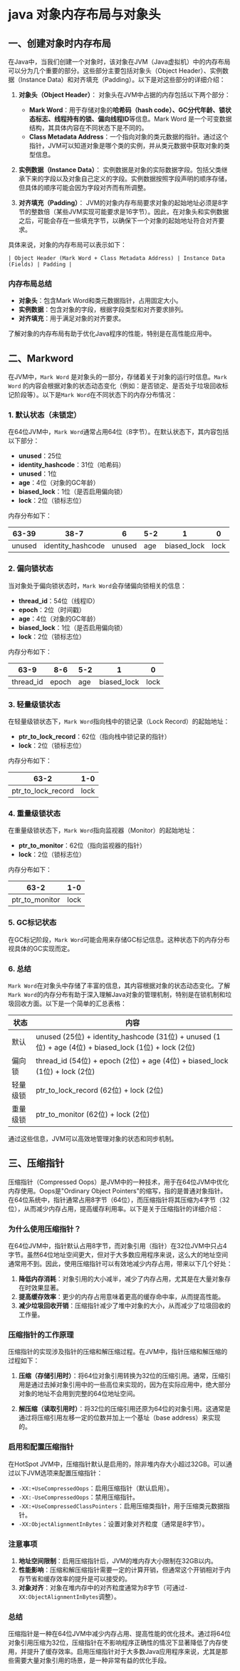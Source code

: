 # java 对象内存布局与对象头

## 一、创建对象时内存布局

在Java中，当我们创建一个对象时，该对象在JVM（Java虚拟机）中的内存布局可以分为几个重要的部分。这些部分主要包括对象头（Object Header）、实例数据（Instance Data）和对齐填充（Padding）。以下是对这些部分的详细介绍：

1. **对象头（Object Header）**：
   对象头在JVM中占据的内存包括以下两个部分：
   - **Mark Word**：用于存储对象的**哈希码（hash code）、GC分代年龄、锁状态标志、线程持有的锁、偏向线程ID**等信息。Mark Word 是一个可变数据结构，其具体内容在不同状态下是不同的。
   - **Class Metadata Address**：一个指向对象的类元数据的指针。通过这个指针，JVM可以知道对象是哪个类的实例，并从类元数据中获取对象的类型信息。

2. **实例数据（Instance Data）**：
   实例数据是对象的实际数据字段。包括父类继承下来的字段以及对象自己定义的字段。实例数据按照字段声明的顺序存储，但具体的顺序可能会因为字段对齐而有所调整。

3. **对齐填充（Padding）**：
   JVM的对象内存布局要求对象的起始地址必须是8字节的整数倍（某些JVM实现可能要求是16字节）。因此，在对象头和实例数据之后，可能会存在一些填充字节，以确保下一个对象的起始地址符合对齐要求。

具体来说，对象的内存布局可以表示如下：

```
| Object Header (Mark Word + Class Metadata Address) | Instance Data (Fields) | Padding |
```

### 内存布局总结

- **对象头**：包含Mark Word和类元数据指针，占用固定大小。
- **实例数据**：包含对象的字段，根据字段类型和对齐要求排列。
- **对齐填充**：用于满足对象的对齐要求。

了解对象的内存布局有助于优化Java程序的性能，特别是在高性能应用中。



## 二、Markword

在JVM中，`Mark Word` 是对象头的一部分，存储着关于对象的运行时信息。`Mark Word` 的内容会根据对象的状态动态变化（例如：是否锁定、是否处于垃圾回收标记阶段等）。以下是`Mark Word`在不同状态下的内存分布情况：

### 1. 默认状态（未锁定）
在64位JVM中，`Mark Word`通常占用64位（8字节）。在默认状态下，其内容包括以下部分：

- **unused**：25位
- **identity_hashcode**：31位（哈希码）
- **unused**：1位
- **age**：4位（对象的GC年龄）
- **biased_lock**：1位（是否启用偏向锁）
- **lock**：2位（锁标志位）

内存分布如下：

| 63-39  | 38-7              | 6      | 5-2  | 1           | 0    |
| ------ | ----------------- | ------ | ---- | ----------- | ---- |
| unused | identity_hashcode | unused | age  | biased_lock | lock |

### 2. 偏向锁状态
当对象处于偏向锁状态时，`Mark Word`会存储偏向锁相关的信息：

- **thread_id**：54位（线程ID）
- **epoch**：2位（时间戳）
- **age**：4位（对象的GC年龄）
- **biased_lock**：1位（是否启用偏向锁）
- **lock**：2位（锁标志位）

内存分布如下：

| 63-9      | 8-6   | 5-2  | 1           | 0    |
| --------- | ----- | ---- | ----------- | ---- |
| thread_id | epoch | age  | biased_lock | lock |

### 3. 轻量级锁状态
在轻量级锁状态下，`Mark Word`指向栈中的锁记录（Lock Record）的起始地址：

- **ptr_to_lock_record**：62位（指向栈中锁记录的指针）
- **lock**：2位（锁标志位）

内存分布如下：

| 63-2               | 1-0  |
| ------------------ | ---- |
| ptr_to_lock_record | lock |

### 4. 重量级锁状态
在重量级锁状态下，`Mark Word`指向监视器（Monitor）的起始地址：

- **ptr_to_monitor**：62位（指向监视器的指针）
- **lock**：2位（锁标志位）

内存分布如下：

| 63-2           | 1-0  |
| -------------- | ---- |
| ptr_to_monitor | lock |

### 5. GC标记状态
在GC标记阶段，`Mark Word`可能会用来存储GC标记信息。这种状态下的内存分布视具体的GC实现而定。

### 6. 总结
`Mark Word`在对象头中存储了丰富的信息，其内容根据对象的状态动态变化。了解`Mark Word`的内存分布有助于深入理解Java对象的管理机制，特别是在锁机制和垃圾回收方面。以下是一个简单的汇总表格：

| 状态   | 内容                                       |
| ---- | ---------------------------------------- |
| 默认   | unused (25位) + identity_hashcode (31位) + unused (1位) + age (4位) + biased_lock (1位) + lock (2位) |
| 偏向锁  | thread_id (54位) + epoch (2位) + age (4位) + biased_lock (1位) + lock (2位) |
| 轻量级锁 | ptr_to_lock_record (62位) + lock (2位)     |
| 重量级锁 | ptr_to_monitor (62位) + lock (2位)         |

通过这些信息，JVM可以高效地管理对象的状态和同步机制。



## 三、压缩指针

压缩指针（Compressed Oops）是JVM中的一种技术，用于在64位JVM中优化内存使用。Oops是"Ordinary Object Pointers"的缩写，指的是普通对象指针。在64位系统中，指针通常占用8字节（64位），而压缩指针将其压缩为4字节（32位），从而减少内存占用，提高缓存利用率。以下是关于压缩指针的详细介绍：

### 为什么使用压缩指针？

在64位JVM中，指针默认占用8字节，而对象引用（指针）在32位JVM中只占4字节。虽然64位地址空间更大，但对于大多数应用程序来说，这么大的地址空间通常用不到。因此，使用压缩指针可以有效地减少内存占用，带来以下几个好处：

1. **降低内存消耗**：对象引用的大小减半，减少了内存占用，尤其是在大量对象存在时效果显著。
2. **提高缓存效率**：更少的内存占用意味着更高的缓存命中率，从而提高性能。
3. **减少垃圾回收开销**：压缩指针减少了堆中对象的大小，从而减少了垃圾回收的工作量。

### 压缩指针的工作原理

压缩指针的实现涉及指针的压缩和解压缩过程。在JVM中，指针压缩和解压缩的过程如下：

1. **压缩（存储引用时）**：将64位对象引用转换为32位的压缩引用。通常，压缩引用是通过去掉对象引用中的一些高位来实现的，因为在实际应用中，绝大部分对象的地址不会用到完整的64位地址空间。

2. **解压缩（读取引用时）**：将32位的压缩引用还原为64位的对象引用。这通常是通过将压缩引用左移一定的位数并加上一个基址（base address）来实现的。

### 启用和配置压缩指针

在HotSpot JVM中，压缩指针默认是启用的，除非堆内存大小超过32GB。可以通过以下JVM选项来配置压缩指针：

- `-XX:+UseCompressedOops`：启用压缩指针（默认启用）。
- `-XX:-UseCompressedOops`：禁用压缩指针。
- `-XX:+UseCompressedClassPointers`：启用压缩类指针，用于压缩类元数据指针。
- `-XX:ObjectAlignmentInBytes`：设置对象对齐粒度（通常是8字节）。

### 注意事项

1. **地址空间限制**：启用压缩指针后，JVM的堆内存大小限制在32GB以内。
2. **性能影响**：压缩和解压缩指针需要一定的计算开销，但通常这个开销相对于内存节省和缓存效率的提升是可以接受的。
3. **对象对齐**：对象在堆内存中的对齐粒度通常为8字节（可通过`-XX:ObjectAlignmentInBytes`调整）。

### 总结

压缩指针是一种在64位JVM中减少内存占用、提高性能的优化技术。通过将64位对象引用压缩为32位，压缩指针在不影响程序正确性的情况下显著降低了内存使用，并提升了缓存效率。启用压缩指针对于大多数Java应用程序来说，尤其是那些需要大量对象引用的场景，是一种非常有益的优化手段。